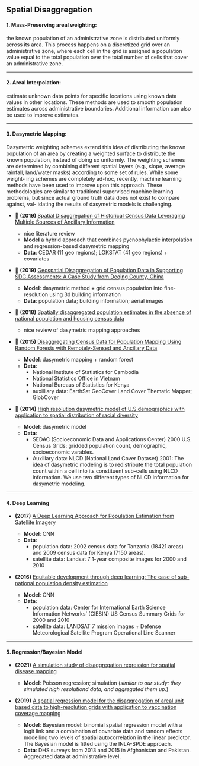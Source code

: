 ## Spatial Disaggregation

#### 1. Mass-Preserving areal weighting: 
the known population of an administrative zone is distributed uniformly across its area. This process happens on a discretized grid over an administrative zone, where each cell in the grid is assigned a population value equal to the total population over the total number of cells that cover an administrative zone.

---
#### 2. Areal Interpolation:
estimate unknown data points for specific locations using known data values in other locations. These methods are used to smooth population estimates across administrative boundaries. Additional information can also be used to improve estimates.

---
#### 3. Dasymetric Mapping: 
Dasymetric weighting schemes extend this idea of distributing the known population of an area by creating a weighted surface to distribute the known population, instead of doing so uniformly. The weighting schemes are determined by combining different spatial layers (e.g., slope, average rainfall, land/water masks) according to some set of rules. While some weight- ing schemes are completely ad-hoc, recently, machine learning methods have been used to improve upon this approach. These methodologies are similar to traditional supervised machine learning problems, but since actual ground truth data does not exist to compare against, val- idating the results of dasymetric models is challenging.

- :tada: **(2019)** [Spatial Disaggregation of Historical Census Data Leveraging Multiple Sources of Ancillary Information](https://www.mdpi.com/2220-9964/8/8/327)
  - nice literature review
  - **Model** a hybrid approach that combines pycnophylactic interpolation and regression-based dasymetric mapping
  - **Data**: CEDAR (11 geo regions); LOKSTAT (41 geo regions) + covariates

- :tada: **(2019)** [Geospatial Disaggregation of Population Data in Supporting SDG Assessments: A Case Study from Deqing County, China](https://www.mdpi.com/2220-9964/8/8/356)
  - **Model**: dasymetric method + grid census population into fine-resolution using 3d building information
  - **Data**: population data; building information; aerial images

- :tada: **(2018)** [Spatially disaggregated population estimates in the absence of national population and housing census data](https://www.pnas.org/doi/pdf/10.1073/pnas.1715305115)
  - nice review of dasymetric mapping approaches

- :tada: **(2015)** [Disaggregating Census Data for Population Mapping Using Random Forests with Remotely-Sensed and Ancillary Data](https://journals.plos.org/plosone/article?id=10.1371/journal.pone.0107042)
  - **Model**: dasymetric mapping + random forest
  - **Data**:
    - National Institute of Statistics for Cambodia
    - National Statistics Office in Vietnam
    - National Bureaus of Statistics for Kenya
    - auxilliary data: EarthSat GeoCover Land Cover Thematic Mapper; GlobCover

- :tada: **(2014)** [High resolution dasymetric model of U.S demographics with application to spatial distribution of racial diversity](https://www.sciencedirect.com/science/article/pii/S014362281400157X)
  - **Model**: dasymetric model
  - **Data**: 
    - SEDAC (Socioeconomic Data and Applications Center) 2000 U.S. Census Grids: gridded population count, demographic, socioeconomic varables.
    - Auxillary data: NLCD (National Land Cover Dataset) 2001: The idea of dasymetric modeling is to redistribute the total population count within a cell into its constituent sub-cells using NLCD information. We use two different types of NLCD information for dasymetric modeling.

---
#### 4. Deep Learning
- **(2017)** [A Deep Learning Approach for Population Estimation from Satellite Imagery](https://dl.acm.org/doi/10.1145/3149858.3149863)
  - **Model**: CNN
  - **Data**: 
    - population data: 2002 census data for Tanzania (18421 areas) and 2009 census data for Kenya (7150 areas).
    - satellite data: Landsat 7 1-year composite images for 2000 and 2010

- **(2016)** [Equitable development through deep learning: The case of sub-national population density estimation](https://dl.acm.org/doi/10.1145/3001913.3001921)
  - **Model**: CNN
  - **Data**: 
    - population data: Center for International Earth Science Information Networks’ (CIESIN) US Census Summary Grids for 2000 and 2010
    - satellite data: LANDSAT 7 mission images + Defense Meteorological Satellite Program Operational Line Scanner

---
#### 5. Regression/Bayesian Model
- **(2021)** [A simulation study of disaggregation regression for spatial disease mapping](https://arxiv.org/abs/2005.03604)
  - **Model**: Poisson regression; simulation (*similar to our study: they simulated high resolutiond data, and aggregated them up.*)

- **(2019)** [A spatial regression model for the disaggregation of areal unit based data to high-resolution grids with application to vaccination coverage mapping](https://journals.sagepub.com/doi/full/10.1177/0962280218797362)
  - **Model**: Bayesian model: binomial spatial regression model with a logit link and a combination of covariate data and random effects modelling two levels of spatial autocorrelation in the linear predictor. The Bayesian model is fitted using the INLA-SPDE approach.
  - **Data**: DHS surveys from 2013 and 2015 in Afghanistan and Pakistan. Aggregated data at administrative level. 
